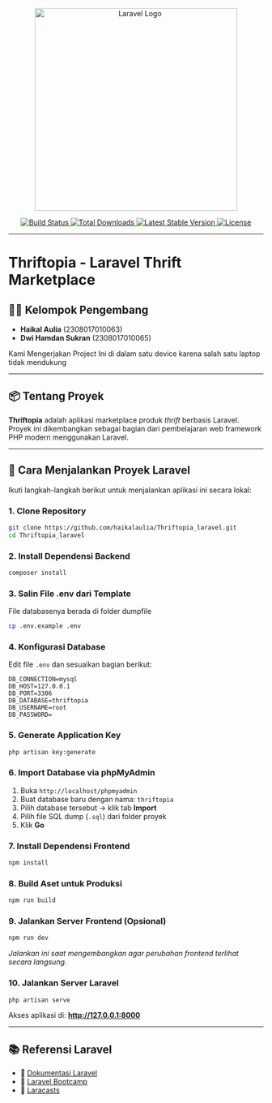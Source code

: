 <p align="center">
  <a href="https://laravel.com" target="_blank">
    <img src="https://raw.githubusercontent.com/laravel/art/master/logo-lockup/5%20SVG/2%20CMYK/1%20Full%20Color/laravel-logolockup-cmyk-red.svg" width="400" alt="Laravel Logo">
  </a>
</p>

<p align="center">
  <a href="https://github.com/laravel/framework/actions">
    <img src="https://github.com/laravel/framework/workflows/tests/badge.svg" alt="Build Status">
  </a>
  <a href="https://packagist.org/packages/laravel/framework">
    <img src="https://img.shields.io/packagist/dt/laravel/framework" alt="Total Downloads">
  </a>
  <a href="https://packagist.org/packages/laravel/framework">
    <img src="https://img.shields.io/packagist/v/laravel/framework" alt="Latest Stable Version">
  </a>
  <a href="https://packagist.org/packages/laravel/framework">
    <img src="https://img.shields.io/packagist/l/laravel/framework" alt="License">
  </a>
</p>

---

# Thriftopia - Laravel Thrift Marketplace

## 👨‍💻 Kelompok Pengembang
- **Haikal Aulia** (2308017010063)  
- **Dwi Hamdan Sukran** (2308017010065)

Kami Mengerjakan Project Ini di dalam satu device karena salah satu laptop tidak mendukung

---

## 📦 Tentang Proyek
**Thriftopia** adalah aplikasi marketplace produk *thrift* berbasis Laravel. Proyek ini dikembangkan sebagai bagian dari pembelajaran web framework PHP modern menggunakan Laravel.

---

## 🚀 Cara Menjalankan Proyek Laravel

Ikuti langkah-langkah berikut untuk menjalankan aplikasi ini secara lokal:

### 1. Clone Repository
```bash
git clone https://github.com/haikalaulia/Thriftopia_laravel.git
cd Thriftopia_laravel
```

### 2. Install Dependensi Backend
```bash
composer install
```

### 3. Salin File .env dari Template
File databasenya berada di folder dumpfile

```bash
cp .env.example .env
```

### 4. Konfigurasi Database
Edit file `.env` dan sesuaikan bagian berikut:
```env
DB_CONNECTION=mysql
DB_HOST=127.0.0.1
DB_PORT=3306
DB_DATABASE=thriftopia
DB_USERNAME=root
DB_PASSWORD=
```

### 5. Generate Application Key
```bash
php artisan key:generate
```

### 6. Import Database via phpMyAdmin
1. Buka `http://localhost/phpmyadmin`
2. Buat database baru dengan nama: `thriftopia`
3. Pilih database tersebut → klik tab **Import**
4. Pilih file SQL dump (`.sql`) dari folder proyek
5. Klik **Go**

### 7. Install Dependensi Frontend
```bash
npm install
```

### 8. Build Aset untuk Produksi
```bash
npm run build
```

### 9. Jalankan Server Frontend (Opsional)
```bash
npm run dev
```
*Jalankan ini saat mengembangkan agar perubahan frontend terlihat secara langsung.*

### 10. Jalankan Server Laravel
```bash
php artisan serve
```

Akses aplikasi di: **http://127.0.0.1:8000**

---

## 📚 Referensi Laravel
- 📘 [Dokumentasi Laravel](https://laravel.com/docs)
- 🚀 [Laravel Bootcamp](https://bootcamp.laravel.com)
- 🎥 [Laracasts](https://laracasts.com)

